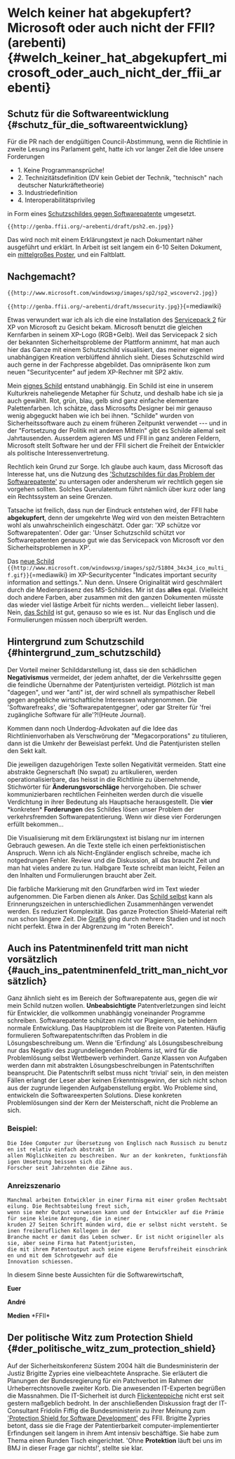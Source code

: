 # Welch keiner hat abgekupfert? Microsoft oder auch nicht der FFII? (arebenti) {#welch_keiner_hat_abgekupfert_microsoft_oder_auch_nicht_der_ffii_arebenti}

## Schutz für die Softwareentwicklung {#schutz_für_die_softwareentwicklung}

Für die PR nach der endgültigen Council-Abstimmung, wenn die Richtlinie
in zweite Lesung ins Parlament geht, hatte ich vor langer Zeit die Idee
unsere Forderungen

-   1\. Keine Programmansprüche!
-   2\. Technizitätsdefinition (DV kein Gebiet der Technik,
    \"technisch\" nach deutscher Naturkräftetheorie)
-   3\. Industriedefinition
-   4\. Interoperabilitätsprivileg

in Form eines [Schutzschildes gegen
Softwarepatente](http://genba.ffii.org/~arebenti/draft/pshieldnew.jpg "wikilink")
umgesetzt.

```{=mediawiki}
{{http://genba.ffii.org/~arebenti/draft/psh2.en.jpg}}
```
Das wird noch mit einem Erklärungstext je nach Dokumentart näher
ausgeführt und erklärt. In Arbeit ist seit langem ein 6-10 Seiten
Dokument, ein [mittelgroßes
Poster](http://genba.ffii.org/~arebenti/draft/pshieldnew.jpg "wikilink"),
und ein Faltblatt.

## Nachgemacht?

```{=mediawiki}
{{http://www.microsoft.com/windowsxp/images/sp2/sp2_wscoverv2.jpg}}
```
`{{http://genba.ffii.org/~arebenti/draft/mssecurity.jpg}}`{=mediawiki}

Etwas verwundert war ich als ich die eine Installation des [Servicepack
2](http://www.microsoft.com/downloads/details.aspx?FamilyID=049c9dbe-3b8e-4f30-8245-9e368d3cdb5a&displaylang=de "wikilink")
für XP von Microsoft zu Gesicht bekam. Microsoft benutzt die gleichen
Kernfarben in seinem XP-Logo (RGB+Gelb). Weil das Servicepack 2 sich der
bekannten Sicherheitsprobleme der Plattform annimmt, hat man auch hier
das Ganze mit einem Schutzschild visualisiert, das meiner eigenen
unabhängigen Kreation verblüffend ähnlich sieht. Dieses Schutzschild
wird auch gerne in der Fachpresse abgebildet. Das omnipräsente Ikon zum
neuen \"Securitycenter\" auf jedem XP-Rechner mit SP2 aktiv.

Mein [eignes
Schild](http://genba.ffii.org/~arebenti/draft/pshieldnew.jpg "wikilink")
entstand unabhängig. Ein Schild ist eine in unserem Kulturkreis
naheliegende Metapher für Schutz, und deshalb habe ich sie ja auch
gewählt. Rot, grün, blau, gelb sind ganz einfache elementare
Palettenfarben. Ich schätze, dass Microsofts Designer bei mir genauso
wenig abgeguckt haben wie ich bei ihnen. \"Schilde\" wurden von
Sicherheitssoftware auch zu einem früheren Zeitpunkt verwendet \-\-- und
in der \"Fortsetzung der Politik mit anderen Mitteln\" gibt es Schilde
allemal seit Jahrtausenden. Ausserdem agieren MS und FFII in ganz
anderen Feldern, Microsoft stellt Software her und der FFII sichert die
Freiheit der Entwickler als politische Interessenvertretung.

Rechtlich kein Grund zur Sorge. Ich glaube auch kaum, dass Microsoft das
Interesse hat, uns die Nutzung des [\'Schutzschildes für das Problem der
Softwarepatente\'](http://genba.ffii.org/~arebenti/draft/pshieldnew.jpg "wikilink")
zu untersagen oder andersherum wir rechtlich gegen sie vorgehen sollten.
Solches Querulatentum führt nämlich über kurz oder lang ein Rechtssystem
an seine Grenzen.

Tatsache ist freilich, dass nun der Eindruck entstehen wird, der FFII
habe **abgekupfert**, denn der umgekehrte Weg wird von den meisten
Betrachtern wohl als unwahrscheinlich eingeschätzt. Oder gar: \'XP
schütze vor Softwarepatenten\'. Oder gar: \'Unser Schutzschild schützt
vor Softwarepatenten genauso gut wie das Servicepack von Microsoft vor
den Sicherheitsproblemen in XP\'.

Das [neue
Schild](http://www.microsoft.com/windowsxp/using/security/internet/sp2_wscintro.mspx "wikilink")
`{{http://www.microsoft.com/windowsxp/images/sp2/51804_34x34_ico_multi_f.gif}}`{=mediawiki}
im XP-Securitycenter \"Indicates important security information and
settings.\". Nun denn. Unsere Originalität wird geschmälert durch die
Medienpräsenz des MS-Schildes. Mir ist das **alles** egal. (Vielleicht
doch andere Farben, aber zusammen mit den ganzen Dokumenten müsste das
wieder viel lästige Arbeit für nichts werden\... vielleicht lieber
lassen). Nein, [das
Schild](http://genba.ffii.org/~arebenti/draft/pshieldnew.jpg "wikilink")
ist gut, genauso so wie es ist. Nur das Englisch und die Formulierungen
müssen noch überprüft werden.

## Hintergrund zum Schutzschild {#hintergrund_zum_schutzschild}

Der Vorteil meiner Schilddarstellung ist, dass sie den schädlichen
**Negativismus** vermeidet, der jedem anhaftet, der die Verkehrssitte
gegen die feindliche Übernahme der Patentjuristen verteidigt. Plötzlich
ist man \"dagegen\", und wer \"anti\" ist, der wird schnell als
sympathischer Rebell gegen angebliche wirtschaftliche Interessen
wahrgenommen. Die \'Softwarefreaks\', die \'Softwarepatentgegner\', oder
gar Streiter für \'frei zugängliche Software für alle\'?!(Heute
Journal).

Kommen dann noch Underdog-Advokaten auf die Idee das Richtlinienvorhaben
als Verschwörung der \"Megacorporations\" zu titulieren, dann ist die
Umkehr der Beweislast perfekt. Und die Patentjuristen stellen den Sekt
kalt.

Die jeweiligen dazugehörigen Texte sollen Negativität vermeiden. Statt
eine abstrakte Gegnerschaft (No swpat) zu artikulieren, werden
operationalisierbare, das heisst in die Richtlinie zu übernehmende,
Stichwörter für **Änderungsvorschläge** hervorgehoben. Die schwer
kommunizierbaren rechtlichen Feinheiten werden durch die visuelle
Verdichtung in ihrer Bedeutung als Hauptsache herausgestellt. Die
**vier** \*konkreten\* **Forderungen** des Schildes lösen unser Problem
der verkehrsfremden Softwarepatentierung. Wenn wir diese vier
Forderungen erfüllt bekommen\...

Die Visualisierung mit dem Erklärungstext ist bislang nur im internen
Gebrauch gewesen. An die Texte stelle ich einen perfektionistischen
Anspruch. Wenn ich als Nicht-Engländer englisch schreibe, mache ich
notgedrungen Fehler. Review und die Diskussion, all das braucht Zeit und
man hat vieles andere zu tun. Halbgare Texte schreibt man leicht, Feilen
an den Inhalten und Formulierungen braucht aber Zeit.

Die farbliche Markierung mit den Grundfarben wird im Text wieder
aufgenommen. Die Farben dienen als Anker. Das [Schild
selbst](http://genba.ffii.org/~arebenti/draft/4Schilded2.jpg "wikilink")
kann als Erinnerungszeichen in unterschiedlichen Zusammenhängen
verwendet werden. Es reduziert Komplexität. Das ganze Protection
Shield-Material reift nun schon längere Zeit. Die
[Grafik](http://genba.ffii.org/~arebenti/draft/4Schilded2.jpg "wikilink")
ging durch mehrere Stadien und ist noch nicht perfekt. Etwa in der
Abgrenzung im \"roten Bereich\".

## Auch ins Patentminenfeld tritt man nicht vorsätzlich {#auch_ins_patentminenfeld_tritt_man_nicht_vorsätzlich}

Ganz ähnlich sieht es im Bereich der Softwarepatente aus, gegen die wir
mein Schild nutzen wollen. **Unbeabsichtigte** Patentverletzungen sind
leicht für Entwickler, die vollkommen unabhängig voneinander Programme
schreiben. Softwarepatente schützen nicht vor Plagierern, sie behindern
normale Entwicklung. Das Hauptproblem ist die Breite von Patenten.
Häufig formulieren Softwarepatentschriften das Problem in die
Lösungsbeschreibung um. Wenn die \'Erfindung\' als Lösungsbeschreibung
nur das Negativ des zugrundeliegenden Problems ist, wird für die
Problemlösung selbst Wettbewerb verhindert. Ganze Klassen von Aufgaben
werden dann mit abstrakten Lösungsbeschreibungen in Patentschriften
beansprucht. Die Patentschrift selbst muss nicht \'trivial\' sein, in
den meisten Fällen erlangt der Leser aber keinen Erkenntnisgewinn, der
sich nicht schon aus der zugrunde liegenden Aufgabenstellung ergibt. Wo
Probleme sind, entwickeln die Softwareexperten Solutions. Diese
konkreten Problemlösungen sind der Kern der Meisterschaft, nicht die
Probleme an sich.

### Beispiel:

`Die Idee Computer zur Übersetzung von Englisch nach Russisch zu benutzen ist relativ einfach abstrakt in `\
`allen Möglichkeiten zu beschreiben. Nur an der konkreten, funktionsfähigen Umsetzung beissen sich die `\
`Forscher seit Jahrzehnten die Zähne aus. `

### Anreizszenario

`Manchmal arbeiten Entwickler in einer Firma mit einer großen Rechtsabteilung. Die Rechtsabteilung freut sich, `\
`wenn sie mehr Output vorweisen kann und der Entwickler auf die Prämie für seine kleine Anregung, die in einer `\
`kruden 27 Seiten Schrift münden wird, die er selbst nicht versteht. Seinen freiberuflichen Kollegen in der `\
`Branche macht er damit das Leben schwer. Er ist nicht origineller als sie, aber seine Firma hat Patentjuristen, `\
`die mit ihrem Patentoutput auch seine eigene Berufsfreiheit einschränken und mit dem Schrotgewehr auf die `\
`Innovation schiessen.`

In diesem Sinne beste Aussichten für die Softwarewirtschaft,

**Euer**

**André**

**Medien** \*FFII\*

## Der politische Witz zum Protection Shield {#der_politische_witz_zum_protection_shield}

Auf der Sicherheitskonferenz Süstem 2004 hält die Bundesministerin der
Justiz Brigitte Zypries eine vielbeachtete Ansprache. Sie erläutert die
Planungen der Bundesregierung für ein Patchverbot im Rahmen der
Urheberrechtsnovelle zweiter Korb. Die anwesenden IT-Experten begrüßen
die Massnahmen. Die IT-Sicherheit ist durch
[Flickenteppiche](http://www.bmj.bund.de/enid/7a6c2ac8fc86540cfce923af17de1fce,0/fz.html "wikilink")
nicht erst seit gestern maßgeblich bedroht. In der anschließenden
Diskussion fragt der IT-Consultant Fridolin Fiffig die Bundesministerin
zu ihrer Meinung zum [\'Protection Shield for Software
Development\'](http://genba.ffii.org/~arebenti/draft/pshieldnew.jpg "wikilink")
des FFII. Brigitte Zypries betont, dass sie die Frage der
Patentierbarkeit computer-implementierter Erfindungen seit langem in
ihrem Amt intensiv beschäftige. Sie habe zum Thema einen Runden Tisch
eingerichtet. \'Ohne **Protektion** läuft bei uns im BMJ in dieser Frage
gar nichts!\', stellte sie klar.
